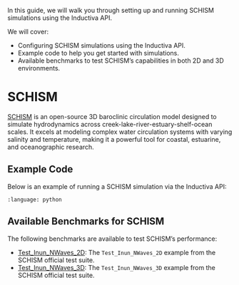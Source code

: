 In this guide, we will walk you through setting up and running SCHISM 
simulations using the Inductiva API. 

We will cover:

- Configuring SCHISM simulations using the Inductiva API.
- Example code to help you get started with simulations.
- Available benchmarks to test SCHISM’s capabilities in both 
2D and 3D environments.

# SCHISM

[SCHISM](https://ccrm.vims.edu/schismweb/) is an open-source 3D baroclinic 
circulation model designed to simulate hydrodynamics across creek-lake-river-estuary-shelf-ocean scales. It excels at modeling 
complex water circulation systems with varying salinity and temperature, 
making it a powerful tool for coastal, estuarine, and oceanographic 
research.

## Example Code

Below is an example of running a SCHISM simulation via the Inductiva API:

```{literalinclude} ../../examples/schism/schism.py
:language: python
```

## Available Benchmarks for SCHISM

The following benchmarks are available to test SCHISM’s performance:

* [Test_Inun_NWaves_2D](https://benchmarks.inductiva.ai/SCHISM/schism/):
The `Test_Inun_NWaves_2D` example from the SCHISM official test suite.
* [Test_Inun_NWaves_3D](https://benchmarks.inductiva.ai/SCHISM/schism_3d/):
The `Test_Inun_NWaves_3D` example from the SCHISM official test suite.
